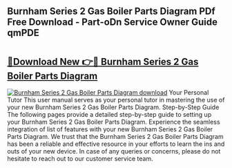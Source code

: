 ## Burnham Series 2 Gas Boiler Parts Diagram PDf Free Download - Part-oDn Service Owner Guide qmPDE

# <h2><a href="http://dfm4h7l.blite.top/?on=Burnham+Series+2+Gas+Boiler+Parts+Diagram">🔗Download New 👉🔴 Burnham Series 2 Gas Boiler Parts Diagram</a></h2>

[![Burnham Series 2 Gas Boiler Parts Diagram download](https://i.imgur.com/lujVjoI.png)](http://dfm4h7l.blite.top/?on=Burnham+Series+2+Gas+Boiler+Parts+Diagram)
Your Personal Tutor This user manual serves as your personal tutor in mastering the use of your new Burnham Series 2 Gas Boiler Parts Diagram. Step-by-Step Guide The following pages provide a detailed step-by-step guide to setting up your Burnham Series 2 Gas Boiler Parts Diagram. Experience the seamless integration of list of features with your new Burnham Series 2 Gas Boiler Parts Diagram. We trust that the Burnham Series 2 Gas Boiler Parts Diagram has been a reliable and effective resource in your efforts to learn the ins and outs of your new device. In case of any queries or concerns, please do not hesitate to reach out to our customer service team.

